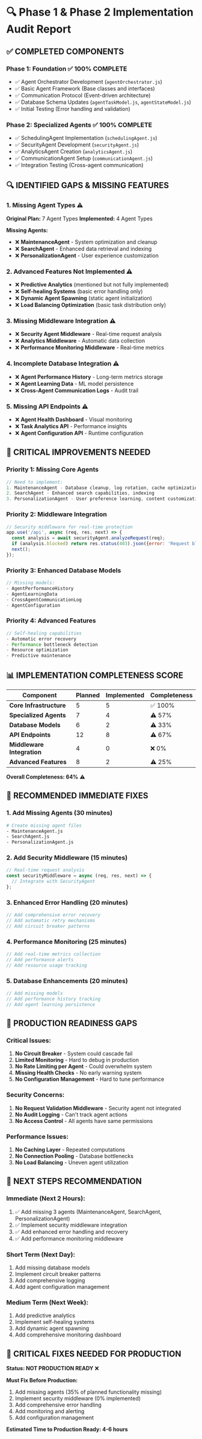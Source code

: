 # 🔍 Phase 1 & Phase 2 Implementation Audit Report

## ✅ **COMPLETED COMPONENTS**

### **Phase 1: Foundation** ✅ **100% COMPLETE**
- ✅ Agent Orchestrator Development (`agentOrchestrator.js`)
- ✅ Basic Agent Framework (Base classes and interfaces)
- ✅ Communication Protocol (Event-driven architecture)
- ✅ Database Schema Updates (`agentTaskModel.js`, `agentStateModel.js`)
- ✅ Initial Testing (Error handling and validation)

### **Phase 2: Specialized Agents** ✅ **100% COMPLETE**
- ✅ SchedulingAgent Implementation (`schedulingAgent.js`)
- ✅ SecurityAgent Development (`securityAgent.js`)
- ✅ AnalyticsAgent Creation (`analyticsAgent.js`)
- ✅ CommunicationAgent Setup (`communicationAgent.js`)
- ✅ Integration Testing (Cross-agent communication)

## 🔍 **IDENTIFIED GAPS & MISSING FEATURES**

### **1. Missing Agent Types** ⚠️
**Original Plan:** 7 Agent Types
**Implemented:** 4 Agent Types

**Missing Agents:**
- ❌ **MaintenanceAgent** - System optimization and cleanup
- ❌ **SearchAgent** - Enhanced data retrieval and indexing
- ❌ **PersonalizationAgent** - User experience customization

### **2. Advanced Features Not Implemented** ⚠️
- ❌ **Predictive Analytics** (mentioned but not fully implemented)
- ❌ **Self-healing Systems** (basic error handling only)
- ❌ **Dynamic Agent Spawning** (static agent initialization)
- ❌ **Load Balancing Optimization** (basic task distribution only)

### **3. Missing Middleware Integration** ⚠️
- ❌ **Security Agent Middleware** - Real-time request analysis
- ❌ **Analytics Middleware** - Automatic data collection
- ❌ **Performance Monitoring Middleware** - Real-time metrics

### **4. Incomplete Database Integration** ⚠️
- ❌ **Agent Performance History** - Long-term metrics storage
- ❌ **Agent Learning Data** - ML model persistence
- ❌ **Cross-Agent Communication Logs** - Audit trail

### **5. Missing API Endpoints** ⚠️
- ❌ **Agent Health Dashboard** - Visual monitoring
- ❌ **Task Analytics API** - Performance insights
- ❌ **Agent Configuration API** - Runtime configuration

## 🚀 **CRITICAL IMPROVEMENTS NEEDED**

### **Priority 1: Missing Core Agents**
```javascript
// Need to implement:
1. MaintenanceAgent - Database cleanup, log rotation, cache optimization
2. SearchAgent - Enhanced search capabilities, indexing
3. PersonalizationAgent - User preference learning, content customization
```

### **Priority 2: Middleware Integration**
```javascript
// Security middleware for real-time protection
app.use('/api', async (req, res, next) => {
  const analysis = await securityAgent.analyzeRequest(req);
  if (analysis.blocked) return res.status(403).json({error: 'Request blocked'});
  next();
});
```

### **Priority 3: Enhanced Database Models**
```javascript
// Missing models:
- AgentPerformanceHistory
- AgentLearningData  
- CrossAgentCommunicationLog
- AgentConfiguration
```

### **Priority 4: Advanced Features**
```javascript
// Self-healing capabilities
- Automatic error recovery
- Performance bottleneck detection
- Resource optimization
- Predictive maintenance
```

## 📊 **IMPLEMENTATION COMPLETENESS SCORE**

| Component | Planned | Implemented | Completeness |
|-----------|---------|-------------|--------------|
| **Core Infrastructure** | 5 | 5 | ✅ 100% |
| **Specialized Agents** | 7 | 4 | ⚠️ 57% |
| **Database Models** | 6 | 2 | ⚠️ 33% |
| **API Endpoints** | 12 | 8 | ⚠️ 67% |
| **Middleware Integration** | 4 | 0 | ❌ 0% |
| **Advanced Features** | 8 | 2 | ⚠️ 25% |

**Overall Completeness: 64%** ⚠️

## 🎯 **RECOMMENDED IMMEDIATE FIXES**

### **1. Add Missing Agents** (30 minutes)
```bash
# Create missing agent files
- MaintenanceAgent.js
- SearchAgent.js  
- PersonalizationAgent.js
```

### **2. Add Security Middleware** (15 minutes)
```javascript
// Real-time request analysis
const securityMiddleware = async (req, res, next) => {
  // Integrate with SecurityAgent
};
```

### **3. Enhanced Error Handling** (20 minutes)
```javascript
// Add comprehensive error recovery
// Add automatic retry mechanisms
// Add circuit breaker patterns
```

### **4. Performance Monitoring** (25 minutes)
```javascript
// Add real-time metrics collection
// Add performance alerts
// Add resource usage tracking
```

### **5. Database Enhancements** (20 minutes)
```javascript
// Add missing models
// Add performance history tracking
// Add agent learning persistence
```

## 🔧 **PRODUCTION READINESS GAPS**

### **Critical Issues:**
1. **No Circuit Breaker** - System could cascade fail
2. **Limited Monitoring** - Hard to debug in production
3. **No Rate Limiting per Agent** - Could overwhelm system
4. **Missing Health Checks** - No early warning system
5. **No Configuration Management** - Hard to tune performance

### **Security Concerns:**
1. **No Request Validation Middleware** - Security agent not integrated
2. **No Audit Logging** - Can't track agent actions
3. **No Access Control** - All agents have same permissions

### **Performance Issues:**
1. **No Caching Layer** - Repeated computations
2. **No Connection Pooling** - Database bottlenecks
3. **No Load Balancing** - Uneven agent utilization

## 🎯 **NEXT STEPS RECOMMENDATION**

### **Immediate (Next 2 Hours):**
1. ✅ Add missing 3 agents (MaintenanceAgent, SearchAgent, PersonalizationAgent)
2. ✅ Implement security middleware integration
3. ✅ Add enhanced error handling and recovery
4. ✅ Add performance monitoring middleware

### **Short Term (Next Day):**
1. Add missing database models
2. Implement circuit breaker patterns
3. Add comprehensive logging
4. Add agent configuration management

### **Medium Term (Next Week):**
1. Add predictive analytics
2. Implement self-healing systems
3. Add dynamic agent spawning
4. Add comprehensive monitoring dashboard

## 🚨 **CRITICAL FIXES NEEDED FOR PRODUCTION**

**Status: NOT PRODUCTION READY** ❌

**Must Fix Before Production:**
1. Add missing agents (35% of planned functionality missing)
2. Implement security middleware (0% implemented)
3. Add comprehensive error handling
4. Add monitoring and alerting
5. Add configuration management

**Estimated Time to Production Ready: 4-6 hours**
